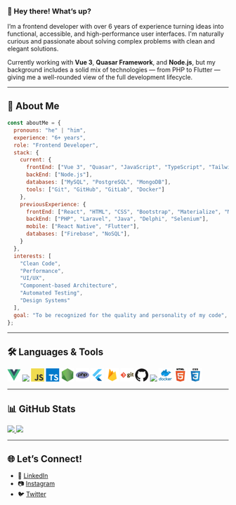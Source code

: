 ### 👋 Hey there! What’s up?

I’m a frontend developer with over 6 years of experience turning ideas into functional, accessible, and high-performance user interfaces. I'm naturally curious and passionate about solving complex problems with clean and elegant solutions.

Currently working with **Vue 3**, **Quasar Framework**, and **Node.js**, but my background includes a solid mix of technologies — from PHP to Flutter — giving me a well-rounded view of the full development lifecycle.

---

## 🧠 **About Me**

```javascript
const aboutMe = {
  pronouns: "he" | "him",
  experience: "6+ years",
  role: "Frontend Developer",
  stack: {
    current: {
      frontEnd: ["Vue 3", "Quasar", "JavaScript", "TypeScript", "Tailwind"],
      backEnd: ["Node.js"],
      databases: ["MySQL", "PostgreSQL", "MongoDB"],
      tools: ["Git", "GitHub", "GitLab", "Docker"]
    },
    previousExperience: {
      frontEnd: ["React", "HTML", "CSS", "Bootstrap", "Materialize", "Material Design"],
      backEnd: ["PHP", "Laravel", "Java", "Delphi", "Selenium"],
      mobile: ["React Native", "Flutter"],
      databases: ["Firebase", "NoSQL"],
    }
  },
  interests: [
    "Clean Code",
    "Performance",
    "UI/UX",
    "Component-based Architecture",
    "Automated Testing",
    "Design Systems"
  ],
  goal: "To be recognized for the quality and personality of my code",
};
```

---

## 🛠️ **Languages & Tools**

<p>
  <img height="30" src="https://raw.githubusercontent.com/github/explore/main/topics/vue/vue.png">
  <img height="30" src="https://cdn.quasar.dev/logo/svg/quasar-logo.svg">
  <img height="30" src="https://raw.githubusercontent.com/github/explore/main/topics/javascript/javascript.png">
  <img height="30" src="https://raw.githubusercontent.com/github/explore/main/topics/typescript/typescript.png">
  <img height="30" src="https://raw.githubusercontent.com/github/explore/main/topics/nodejs/nodejs.png">
  <img height="30" src="https://raw.githubusercontent.com/github/explore/main/topics/php/php.png">
  <img height="30" src="https://raw.githubusercontent.com/github/explore/main/topics/flutter/flutter.png">
  <img height="30" src="https://raw.githubusercontent.com/github/explore/main/topics/firebase/firebase.png">
  <img height="30" src="https://raw.githubusercontent.com/github/explore/main/topics/git/git.png">
  <img height="30" src="https://raw.githubusercontent.com/github/explore/main/topics/github/github.png">
  <img height="30" src="https://about.gitlab.com/images/press/logo/png/gitlab-icon-rgb.png">
  <img height="30" src="https://raw.githubusercontent.com/github/explore/main/topics/docker/docker.png">
  <img height="30" src="https://raw.githubusercontent.com/github/explore/main/topics/html/html.png">
  <img height="30" src="https://raw.githubusercontent.com/github/explore/main/topics/css/css.png">
</p>

---

## 📊 **GitHub Stats**

<p align="left">
  <a href="https://github.com/muriloleal13">
    <img height="180em" src="https://github-readme-stats.vercel.app/api?username=muriloleal13&show_icons=true&theme=dracula&include_all_commits=true&count_private=true"/>
  </a>
  <a href="https://github.com/muriloleal13">
    <img height="180em" src="https://github-readme-stats.vercel.app/api/top-langs/?username=muriloleal13&layout=compact&langs_count=7&theme=dracula"/>
  </a>
</p>

---

## 🌐 **Let’s Connect!**

- 👔 [LinkedIn](https://www.linkedin.com/in/murilo-leal/)
- 📷 [Instagram](https://www.instagram.com/leal.murilo_/)
- 🐦 [Twitter](https://twitter.com/mukkaL13)  